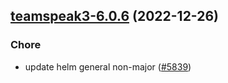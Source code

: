 

## [teamspeak3-6.0.6](https://github.com/truecharts/charts/compare/teamspeak3-6.0.5...teamspeak3-6.0.6) (2022-12-26)

### Chore

- update helm general non-major ([#5839](https://github.com/truecharts/charts/issues/5839))
  
  